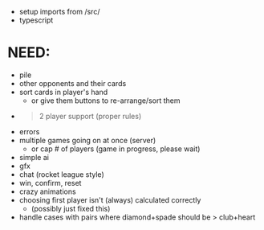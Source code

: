 * setup imports from /src/
* typescript

# NEED:
* pile
* other opponents and their cards
* sort cards in player's hand
	* or give them buttons to re-arrange/sort them
* > 2 player support (proper rules)
* errors
* multiple games going on at once (server)
	* or cap # of players (game in progress, please wait)
* simple ai
* gfx
* chat (rocket league style)
* win, confirm, reset
* crazy animations
* choosing first player isn't (always) calculated correctly
	* (possibly just fixed this)
* handle cases with pairs where diamond+spade should be > club+heart